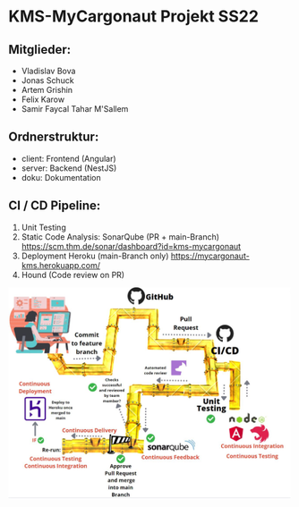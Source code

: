 # KMS-MyCargonaut Projekt SS22


## Mitglieder:
- Vladislav Bova
- Jonas Schuck
- Artem Grishin
- Felix Karow
- Samir Faycal Tahar M'Sallem

## Ordnerstruktur:

- client: Frontend (Angular)
- server: Backend (NestJS)
- doku: Dokumentation


## CI / CD Pipeline:

1. Unit Testing 
2. Static Code Analysis: SonarQube (PR + main-Branch) https://scm.thm.de/sonar/dashboard?id=kms-mycargonaut
3. Deployment Heroku (main-Branch only) https://mycargonaut-kms.herokuapp.com/
4. Hound (Code review on PR)

![cicd_workflow](doku/cicd_workflow.JPG)

